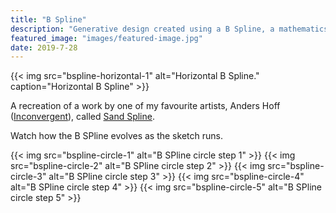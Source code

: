 ```yaml
---
title: "B Spline"
description: "Generative design created using a B Spline, a mathematics concept of using nodes to control the curve of a line."
featured_image: "images/featured-image.jpg"
date: 2019-7-28
---
```

{{< img src="bspline-horizontal-1" alt="Horizontal B Spline." caption="Horizontal B Spline" >}}

A recreation of a work by one of my favourite artists, Anders Hoff ([Inconvergent](https://inconvergent.net)), called [Sand Spline](https://inconvergent.net/generative/sand-spline/).

Watch how the B SPline evolves as the sketch runs.

{{< img src="bspline-circle-1" alt="B SPline circle step 1" >}}
{{< img src="bspline-circle-2" alt="B SPline circle step 2" >}}
{{< img src="bspline-circle-3" alt="B SPline circle step 3" >}}
{{< img src="bspline-circle-4" alt="B SPline circle step 4" >}}
{{< img src="bspline-circle-5" alt="B SPline circle step 5" >}}
